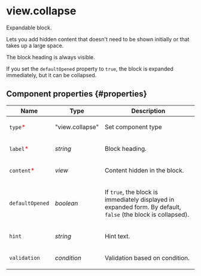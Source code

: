 # view.collapse

Expandable block.

Lets you add hidden content that doesn't need to be shown initially or that takes up a large space.

The block heading is always visible.

If you set the `defaultOpened` property to `true`, the block is expanded immediately, but it can be collapsed.

## Component properties {#properties}

| Name                                        | Type            | Description                                                                                                          |
| ------------------------------------------- | --------------- | -------------------------------------------------------------------------------------------------------------------- |
| `type`<span style="color: red">\*</span>    | "view.collapse" | <p>Set component type</p>                                                                                            |
| `label`<span style="color: red">\*</span>   | _string_        | <p>Block heading.</p>                                                                                                |
| `content`<span style="color: red">\*</span> | _view_          | <p>Content hidden in the block.</p>                                                                                  |
| `defaultOpened`                             | _boolean_       | <p>If `true`, the block is immediately displayed in expanded form. By default, `false` (the block is collapsed).</p> |
| `hint`                                      | _string_        | <p>Hint text.</p>                                                                                                    |
| `validation`                                | _condition_     | <p>Validation based on condition.</p>                                                                                |
